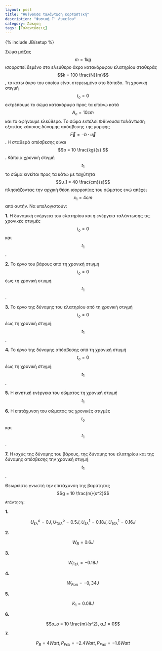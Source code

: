 ```yaml
---
layout: post
title: "Φθίνουσα ταλάντωση εορταστική"
description: "Φυσική Γ' Λυκείου"
category: Άσκηση
tags: [Ταλαντώσεις]
---
```

{% include JB/setup %}

Σώμα μάζας $$m = 1kg$$ ισορροπεί δεμένο στο ελεύθερο άκρο κατακόρυφου ελατηρίου σταθεράς $$k = 100 \frac{N}{m}$$, το κάτω άκρο του οποίου είναι στερεωμένο στο δάπεδο.
Τη χρονική στιγμή $$t_o=0$$ εκτρέπουμε το σώμα κατακόρυφα προς τα επάνω κατά $$Α_ο = 10cm$$ και το αφήνουμε ελεύθερο. Το σώμα εκτελεί Φθίνουσα ταλάντωση εξαιτίας κάποιας δύναμης απόσβεσης 
της μορφής $$\vec{F} = -b \cdot \vec{υ}$$. Η σταθερά απόσβεσης είναι $$b = 10 \frac{kg}{s} $$. Κάποια χρονική στιγμή $$t_1$$
το σώμα κινείται προς τα κάτω με ταχύτητα $$υ_1 = 40 \frac{cm}{s}$$ πλησιάζοντας την αρχική θέση ισορροπίας του σώματος
ενώ απέχει $$x_1 = 4 cm$$ από αυτήν.
Να υπολογιστούν:

**1.** Η δυναμική ενέργεια του ελατηρίου και η ενέργεια ταλάντωσης τις χρονικές στιγμές $$t_o = 0$$ και $$t_1$$.

**2.** Το έργο του βάρους από τη χρονική στιγμή $$t_o = 0$$ έως τη χρονική στιγμή $$t_1$$.

**3.** Το έργο της δύναμης του ελατηρίου από τη χρονική στιγμή $$t_o = 0$$ έως τη χρονική στιγμή $$t_1$$.

**4.** Το έργο της δύναμης απόσβεσης από τη χρονική στιγμή $$t_o = 0$$ έως τη χρονική στιγμή $$t_1$$.

**5.** Η κινητική ενέργεια του σώματος τη χρονική στιγμή $$t_1$$

**6.** Η επιτάχυνση του σώματος τις χρονικές στιγμές $$t_o$$ και $$t_1$$.

**7.** Η ισχύς της δύναμης του βάρους, της δύναμης του ελατηρίου και της δύναμης απόσβεσης την χρονική στιγμή $$t_1$$.

Θεωρείστε γνωστή την επιτάχυνση της βαρύτητας $$g = 10 \frac{m}{s^2}$$


`Απάντηση:`

**1.**

$$U_{ελ}^ο = 0J, U_{ταλ}^ο = 0.5J, U_{ελ}^1 = 0.18J, U_{ταλ}^1 = 0.16J$$

**2.**

$$W_B = 0.6J$$ 

**3.**

$$W_{Fελ} = -0.18J$$

**4.**

$$W_{Fαπ} = -0,34J$$

**5.**

$$Κ_1 = 0.08J$$

**6.**

$$α_ο = 10 \frac{m}{s^2}, α_1 = 0$$

**7.**

$$P_B = 4 Watt, P_{Fελ} = -2.4 Watt, P_{Fαπ} = -1.6 Watt$$

